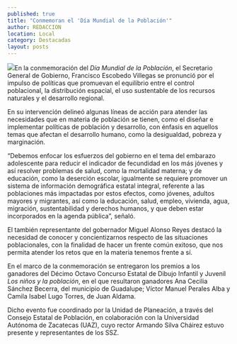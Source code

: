 ```yaml
---
published: true
title: "Conmemoran el 'Día Mundial de la Población'"
author: REDACCION
location: Local
category: Destacadas
layout: posts
---
```


![](http://i.imgur.com/VcDMumym.jpg)En la conmemoración del _Día Mundial de la Población_, el Secretario General de Gobierno, Francisco Escobedo Villegas se pronunció por el impulso de políticas que promuevan el equilibrio entre el control poblacional, la distribución espacial, el uso sustentable de los recursos naturales y el desarrollo regional.
 
En su intervención delineó algunas líneas de acción para atender las necesidades que en materia de población se tienen, como el diseñar e implementar políticas de población y desarrollo, con énfasis en aquellos temas que afectan el desarrollo humano, como la desigualdad, pobreza y marginación.
 
“Debemos enfocar los esfuerzos del gobierno en el tema del embarazo adolescente para reducir el indicador de fecundidad en los más jóvenes y así resolver problemas de salud, como la mortalidad materna; y de educación, como la deserción escolar, igualmente se requiere promover un sistema de información demográfica estatal integral, referente a las poblaciones más impactadas por estos efectos, como jóvenes, adultos mayores y migrantes, así como la educación, salud, empleo, vivienda, agua, migración, sustentabilidad y derechos humanos, y que deben estar incorporados en la agenda pública”, señaló.
 
El también representante del gobernador Miguel Alonso Reyes destacó la necesidad de conocer y concientizarnos respecto de las situaciones poblacionales, con la finalidad de hacer un frente común exitoso, que nos permita atender los retos que en la materia tenemos frente a sí.
 
En el marco de la conmemoración se entregaron los premios a los ganadores del Décimo Octavo  Concurso Estatal de Dibujo Infantil y Juvenil _Los niños y la población_, en el que resultaron ganadores Ana Cecilia Sánchez Becerra, del municipio de Guadalupe; Víctor Manuel Perales Alba y Camila Isabel Lugo Torres, de Juan Aldama.
 
Dicho evento fue coordinado por la Unidad de Planeación, a través del Consejo Estatal de Población, en colaboración con la Universidad Autónoma de Zacatecas (UAZ), cuyo rector Armando Silva Cháirez estuvo presente y representantes de los SSZ.
